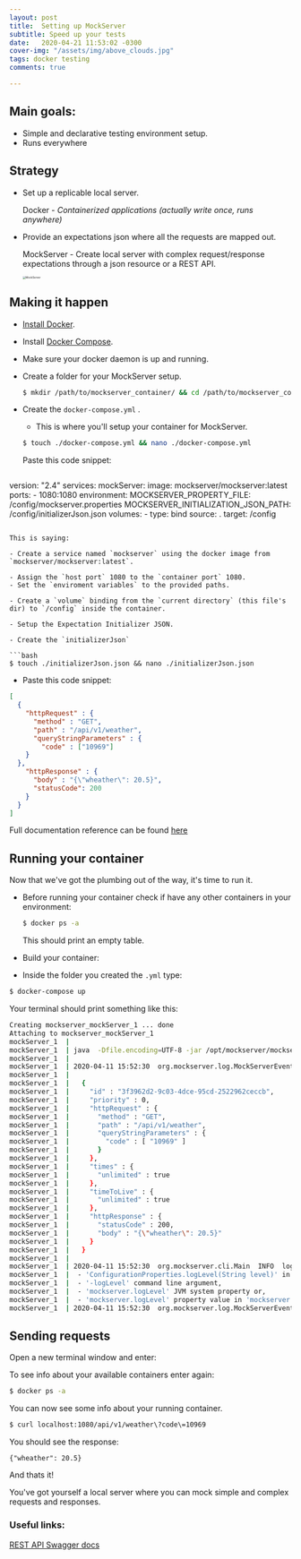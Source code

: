 ```yaml
---
layout: post
title:  Setting up MockServer
subtitle: Speed up your tests
date:   2020-04-21 11:53:02 -0300
cover-img: "/assets/img/above_clouds.jpg"
tags: docker testing
comments: true

---
```


## Main goals:

- Simple and declarative testing environment setup.
- Runs everywhere

## Strategy

- Set up a replicable local server.

  Docker - *Containerized applications (actually write once, runs anywhere)*

- Provide an expectations json where all the requests are mapped out.

  MockServer - Create local server with complex request/response expectations through a json resource or a REST API. 
  
    <img src="https://miro.medium.com/max/1400/0*LOnXgsR6pNv7mHvu.png" alt="MockServer" style="zoom:33%;" />



## Making it happen

- [Install Docker](https://docs.docker.com/get-docker/).

- Install [Docker Compose](https://docs.docker.com/compose/install/).

- Make sure your docker daemon is up and running.

- Create a folder for your MockServer setup.

  ```bash
  $ mkdir /path/to/mockserver_container/ && cd /path/to/mockserver_container
  ```

- Create the `docker-compose.yml` .

  - This is where you'll setup your container for MockServer. 

  ```bash
  $ touch ./docker-compose.yml && nano ./docker-compose.yml
  ```

  Paste this code snippet:
  
  ```yaml
version: "2.4"
  services:
  mockServer:
      image: mockserver/mockserver:latest
      ports:
        - 1080:1080
      environment:
        MOCKSERVER_PROPERTY_FILE: /config/mockserver.properties
        MOCKSERVER_INITIALIZATION_JSON_PATH: /config/initializerJson.json
      volumes:
        - type: bind
          source: .
          target: /config
  
  ```
  
  This is saying:
  
  - Create a service named `mockserver` using the docker image from `mockserver/mockserver:latest`.

  - Assign the `host port` 1080 to the `container port` 1080.
  - Set the `enviroment variables` to the provided paths.
    
  - Create a `volume` binding from the `current directory` (this file's dir) to `/config` inside the container.
  
- Setup the Expectation Initializer JSON.

  - Create the `initializerJson`

  ```bash
  $ touch ./initializerJson.json && nano ./initializerJson.json
  ```

  - Paste this code snippet:

  ```json
  [
    {
      "httpRequest" : {
        "method" : "GET",
        "path" : "/api/v1/weather",
        "queryStringParameters" : {
          "code" : ["10969"]
      }
    },
      "httpResponse" : {
        "body" : "{\"wheather\": 20.5}",
        "statusCode": 200
      }
    }
  ]
  
  ```

  Full documentation reference can be found [here](https://app.swaggerhub.com/apis/jamesdbloom/mock-server-openapi/5.9.x#/Expectation)

## Running your container

Now that we've got the plumbing out of the way, it's time to run it.

- Before running your container check if have any other containers in your environment:

  ```bash
  $ docker ps -a
  ```

  This should print an empty table.

-  Build your container:

  - Inside the folder you created the `.yml` type:

  ```bash
  $ docker-compose up
  ```

  Your terminal should print something like this:

  ```bash
  Creating mockserver_mockServer_1 ... done
  Attaching to mockserver_mockServer_1
  mockServer_1  | 
  mockServer_1  | java  -Dfile.encoding=UTF-8 -jar /opt/mockserver/mockserver-netty-jar-with-dependencies.jar  -server
  mockServer_1  | 
  mockServer_1  | 2020-04-11 15:52:30  org.mockserver.log.MockServerEventLog  INFO  creating expectation:
  mockServer_1  | 
  mockServer_1  |   {
  mockServer_1  |     "id" : "3f3962d2-9c03-4dce-95cd-2522962ceccb",
  mockServer_1  |     "priority" : 0,
  mockServer_1  |     "httpRequest" : {
  mockServer_1  |       "method" : "GET",
  mockServer_1  |       "path" : "/api/v1/weather",
  mockServer_1  |       "queryStringParameters" : {
  mockServer_1  |         "code" : [ "10969" ]
  mockServer_1  |       }
  mockServer_1  |     },
  mockServer_1  |     "times" : {
  mockServer_1  |       "unlimited" : true
  mockServer_1  |     },
  mockServer_1  |     "timeToLive" : {
  mockServer_1  |       "unlimited" : true
  mockServer_1  |     },
  mockServer_1  |     "httpResponse" : {
  mockServer_1  |       "statusCode" : 200,
  mockServer_1  |       "body" : "{\"wheather\": 20.5}"
  mockServer_1  |     }
  mockServer_1  |   }
  mockServer_1  |  
  mockServer_1  | 2020-04-11 15:52:30  org.mockserver.cli.Main  INFO  logger level is INFO, change using:
  mockServer_1  |  - 'ConfigurationProperties.logLevel(String level)' in Java code,
  mockServer_1  |  - '-logLevel' command line argument,
  mockServer_1  |  - 'mockserver.logLevel' JVM system property or,
  mockServer_1  |  - 'mockserver.logLevel' property value in 'mockserver.properties' 
  mockServer_1  | 2020-04-11 15:52:30  org.mockserver.log.MockServerEventLog  INFO  started on port: 1080 
  
  
  ```

## Sending requests

Open a new terminal window and enter:

To see info about your available containers enter again:

```bash
$ docker ps -a
```

You can now see some info about your running container. 

```bash
$ curl localhost:1080/api/v1/weather\?code\=10969           
```

You should see the response:

```
{"wheather": 20.5}
```

And thats it! 

You've got yourself a local server where you can mock simple and complex requests and responses.

### Useful links:

[REST API Swagger docs](https://app.swaggerhub.com/apis/jamesdbloom/mock-server-openapi/5.9.x)